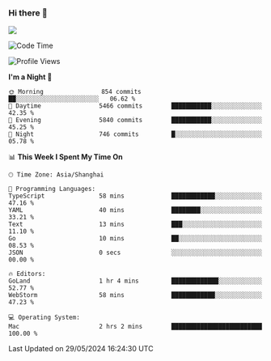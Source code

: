 ### Hi there 👋

<!--
**JJAYCHEN1e/jjaychen1e** is a ✨ _special_ ✨ repository because its `README.md` (this file) appears on your GitHub profile.

Here are some ideas to get you started:

- 🔭 I’m currently working on ...
- 🌱 I’m currently learning ...
- 👯 I’m looking to collaborate on ...
- 🤔 I’m looking for help with ...
- 💬 Ask me about ...
- 📫 How to reach me: ...
- 😄 Pronouns: ...
- ⚡ Fun fact: ...
-->

[![](https://github-readme-stats.vercel.app/api?username=jjaychen1e&show_icons=true)](https://github.com/jjaychen1e/github-readme-stats?count_private=true)

<!--START_SECTION:waka-->
![Code Time](http://img.shields.io/badge/Code%20Time-1%2C184%20hrs%2017%20mins-blue)

![Profile Views](http://img.shields.io/badge/Profile%20Views-10-blue)

**I'm a Night 🦉** 

```text
🌞 Morning                854 commits         ██░░░░░░░░░░░░░░░░░░░░░░░   06.62 % 
🌆 Daytime                5466 commits        ███████████░░░░░░░░░░░░░░   42.35 % 
🌃 Evening                5840 commits        ███████████░░░░░░░░░░░░░░   45.25 % 
🌙 Night                  746 commits         █░░░░░░░░░░░░░░░░░░░░░░░░   05.78 % 
```


📊 **This Week I Spent My Time On** 

```text
🕑︎ Time Zone: Asia/Shanghai

💬 Programming Languages: 
TypeScript               58 mins             ████████████░░░░░░░░░░░░░   47.16 % 
YAML                     40 mins             ████████░░░░░░░░░░░░░░░░░   33.21 % 
Text                     13 mins             ███░░░░░░░░░░░░░░░░░░░░░░   11.10 % 
Go                       10 mins             ██░░░░░░░░░░░░░░░░░░░░░░░   08.53 % 
JSON                     0 secs              ░░░░░░░░░░░░░░░░░░░░░░░░░   00.00 % 

🔥 Editors: 
GoLand                   1 hr 4 mins         █████████████░░░░░░░░░░░░   52.77 % 
WebStorm                 58 mins             ████████████░░░░░░░░░░░░░   47.23 % 

💻 Operating System: 
Mac                      2 hrs 2 mins        █████████████████████████   100.00 % 
```


 Last Updated on 29/05/2024 16:24:30 UTC
<!--END_SECTION:waka-->
